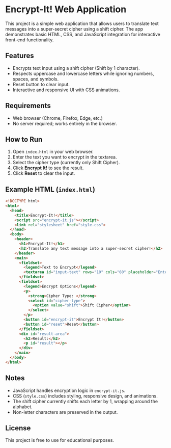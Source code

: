 # Encrypt-It! Web Application

This project is a simple web application that allows users to translate text messages into a super-secret cipher using a shift cipher. The app demonstrates basic HTML, CSS, and JavaScript integration for interactive front-end functionality.

## Features
- Encrypts text input using a shift cipher (Shift by 1 character).
- Respects uppercase and lowercase letters while ignoring numbers, spaces, and symbols.
- Reset button to clear input.
- Interactive and responsive UI with CSS animations.

## Requirements
- Web browser (Chrome, Firefox, Edge, etc.)
- No server required; works entirely in the browser.

## How to Run
1. Open `index.html` in your web browser.
2. Enter the text you want to encrypt in the textarea.
3. Select the cipher type (currently only Shift Cipher).
4. Click **Encrypt It!** to see the result.
5. Click **Reset** to clear the input.

## Example HTML (`index.html`)
```HTML
<!DOCTYPE html>
<html>
  <head>
    <title>Encrypt-It!</title>
    <script src="encrypt-it.js"></script>
    <link rel="stylesheet" href="style.css">
  </head>
  <body>
    <header>
      <h1>Encrypt-It!</h1>
      <h2>Translate any text message into a super-secret cipher!</h2>
    </header>
    <main>
      <fieldset>
        <legend>Text to Encrypt</legend>
        <textarea id="input-text" rows="10" cols="60" placeholder="Enter your message to encrypt here"></textarea>
      </fieldset>
      <fieldset>
        <legend>Encrypt Options</legend>
        <p>
          <strong>Cipher Type: </strong>
          <select id="cipher-type">
            <option value="shift">Shift Cipher</option>
          </select>
        </p>
        <button id="encrypt-it">Encrypt It!</button>
        <button id="reset">Reset</button>
      </fieldset>
      <div id="result-area">
        <h2>Result:</h2>
        <p id="result"></p>
      </div>
    </main>
  </body>
</html>
```

## Notes
- JavaScript handles encryption logic in `encrypt-it.js`.
- CSS (`style.css`) includes styling, responsive design, and animations.
- The shift cipher currently shifts each letter by 1, wrapping around the alphabet.
- Non-letter characters are preserved in the output.

## License
This project is free to use for educational purposes.
